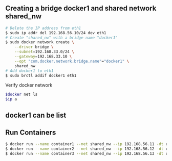 ## Creating a bridge docker1 and shared network shared_nw
```BASH
# Delete the IP address from eth1
$ sudo ip addr del 192.168.56.10/24 dev eth1
# Create "shared_nw" with a bridge name "docker1"
$ sudo docker network create \
    --driver bridge \
    --subnet=192.168.33.0/24 \
    --gateway=192.168.33.10 \
    --opt "com.docker.network.bridge.name"="docker1" \
    shared_nw
# Add docker1 to eth1
$ sudo brctl addif docker1 eth1
```
Verify docker network
```BASH
$docker net ls
$ip a
```
## docker1 can be list

## Run Containers
```BASH
$ docker run --name container1 --net shared_nw --ip 192.168.56.11 -dt ubuntu
$ docker run --name container2 --net shared_nw --ip 192.168.56.12 -dt ubuntu
$ docker run --name container3 --net shared_nw --ip 192.168.56.13 -dt ubuntu
```
